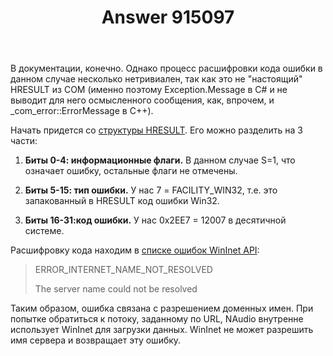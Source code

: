 ﻿---
title: "Answer 915097"
se.owner.user_id: 240512
se.owner.display_name: "MSDN.WhiteKnight"
se.owner.link: "https://ru.stackoverflow.com/users/240512/msdn-whiteknight"
se.answer_id: 915097
se.question_id: 914946
se.post_type: answer
se.score: 2
se.is_accepted: True
---
<p>В документации, конечно. Однако процесс расшифровки кода ошибки в данном случае несколько нетривиален, так как это не "настоящий" HRESULT из COM (именно поэтому Exception.Message в C# и не выводит для него осмысленного сообщения, как, впрочем, и _com_error::ErrorMessage в С++).</p>

<p>Начать придется со <a href="https://msdn.microsoft.com/en-us/library/cc231198.aspx" rel="nofollow noreferrer">структуры HRESULT</a>. Его можно разделить на 3 части:</p>

<ol>
<li><p><strong>Биты 0-4: информационные флаги.</strong> В данном случае S=1, что означает ошибку, остальные флаги не отмечены.</p></li>
<li><p><strong>Биты 5-15: тип ошибки.</strong> У нас 7 = FACILITY_WIN32, т.е. это запакованный в HRESULT код ошибки Win32.</p></li>
<li><p><strong>Биты 16-31:код ошибки.</strong>  У нас 0х2EE7 = 12007 в десятичной системе. </p></li>
</ol>

<p>Расшифровку кода находим в <a href="https://support.microsoft.com/ru-ru/help/193625/info-wininet-error-codes-12001-through-12156" rel="nofollow noreferrer">списке ошибок WinInet API</a>:</p>

<blockquote>
  <p>ERROR_INTERNET_NAME_NOT_RESOLVED</p>
  
  <p>The server name could not be resolved</p>
</blockquote>

<p>Таким образом, ошибка связана с разрешением доменных имен. При попытке обратиться к потоку, заданному по URL, NAudio внутренне использует WinInet для загрузки данных. WinInet не может разрешить имя сервера и возвращает эту ошибку.</p>
